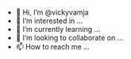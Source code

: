 - 👋 Hi, I’m @vickyvamja
- 👀 I’m interested in ...
- 🌱 I’m currently learning ...
- 💞️ I’m looking to collaborate on ...
- 📫 How to reach me ...

<!---
vickyvamja/vickyvamja is a ✨ special ✨ repository because its `README.md` (this file) appears on your GitHub profile.
You can click the Preview link to take a look at your changes.
--->
